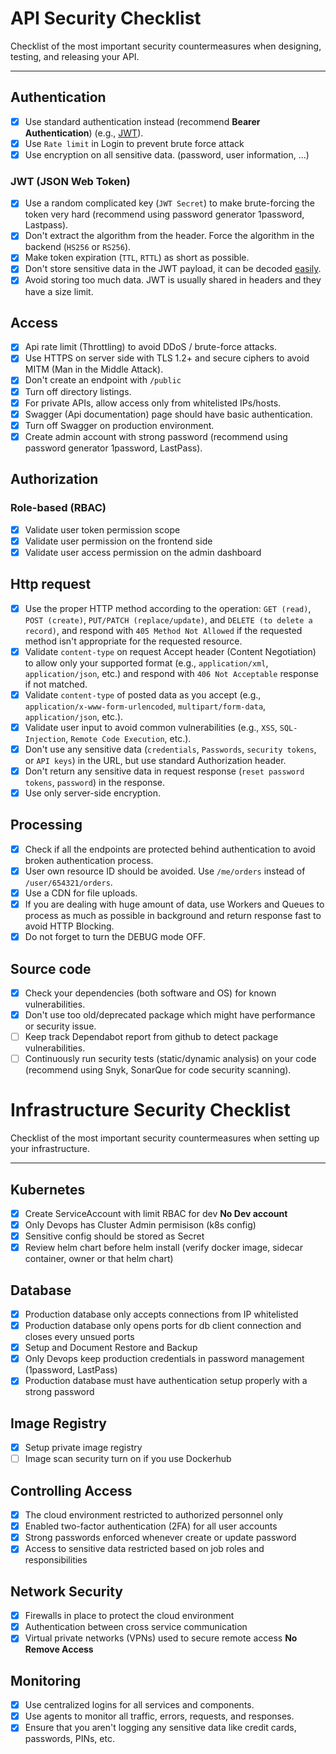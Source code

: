 # API Security Checklist

Checklist of the most important security countermeasures when designing, testing, and releasing your API.

---

## Authentication

- [x] Use standard authentication instead (recommend **Bearer Authentication**) (e.g., [JWT](https://jwt.io/)).
- [x] Use `Rate limit` in Login to prevent brute force attack
- [x] Use encryption on all sensitive data. (password, user information, ...)

### JWT (JSON Web Token)

- [x] Use a random complicated key (`JWT Secret`) to make brute-forcing the token very hard (recommend using password generator 1password, Lastpass).
- [x] Don't extract the algorithm from the header. Force the algorithm in the backend (`HS256` or `RS256`).
- [x] Make token expiration (`TTL`, `RTTL`) as short as possible.
- [x] Don't store sensitive data in the JWT payload, it can be decoded [easily](https://jwt.io/#debugger-io).
- [x] Avoid storing too much data. JWT is usually shared in headers and they have a size limit.

## Access

- [x] Api rate limit (Throttling) to avoid DDoS / brute-force attacks.
- [x] Use HTTPS on server side with TLS 1.2+ and secure ciphers to avoid MITM (Man in the Middle Attack).
- [x] Don't create an endpoint with `/public`
- [x] Turn off directory listings.
- [x] For private APIs, allow access only from whitelisted IPs/hosts.
- [x] Swagger (Api documentation) page should have basic authentication.
- [x] Turn off Swagger on production environment.
- [x] Create admin account with strong password (recommend using password generator 1password, LastPass).

## Authorization

### Role-based (RBAC)

- [x] Validate user token permission scope
- [x] Validate user permission on the frontend side
- [x] Validate user access permission on the admin dashboard

## Http request

- [x] Use the proper HTTP method according to the operation: `GET (read)`, `POST (create)`, `PUT/PATCH (replace/update)`, and `DELETE (to delete a record)`, and respond with `405 Method Not Allowed` if the requested method isn't appropriate for the requested resource.
- [x] Validate `content-type` on request Accept header (Content Negotiation) to allow only your supported format (e.g., `application/xml`, `application/json`, etc.) and respond with `406 Not Acceptable` response if not matched.
- [x] Validate `content-type` of posted data as you accept (e.g., `application/x-www-form-urlencoded`, `multipart/form-data`, `application/json`, etc.).
- [x] Validate user input to avoid common vulnerabilities (e.g., `XSS`, `SQL-Injection`, `Remote Code Execution`, etc.).
- [x] Don't use any sensitive data (`credentials`, `Passwords`, `security tokens`, or `API keys`) in the URL, but use standard Authorization header.
- [x] Don't return any sensitive data in request response (`reset password tokens`, `password`) in the response.
- [x] Use only server-side encryption.

## Processing

- [x] Check if all the endpoints are protected behind authentication to avoid broken authentication process.
- [x] User own resource ID should be avoided. Use `/me/orders` instead of `/user/654321/orders`.
- [x] Use a CDN for file uploads.
- [x] If you are dealing with huge amount of data, use Workers and Queues to process as much as possible in background and return response fast to avoid HTTP Blocking.
- [x] Do not forget to turn the DEBUG mode OFF.

## Source code

- [x] Check your dependencies (both software and OS) for known vulnerabilities.
- [x] Don't use too old/deprecated package which might have performance or security issue.
- [ ] Keep track Dependabot report from github to detect package vulnerabilities.
- [ ] Continuously run security tests (static/dynamic analysis) on your code (recommend using Snyk, SonarQue for code security scanning).

# Infrastructure Security Checklist

Checklist of the most important security countermeasures when setting up your infrastructure.

---

## Kubernetes

- [x] Create ServiceAccount with limit RBAC for dev **No Dev account**
- [x] Only Devops has Cluster Admin permisison (k8s config)
- [x] Sensitive config should be stored as Secret
- [x] Review helm chart before helm install (verify docker image, sidecar container, owner or that helm chart)

## Database

- [x] Production database only accepts connections from IP whitelisted
- [x] Production database only opens ports for db client connection and closes every unsued ports
- [x] Setup and Document Restore and Backup
- [x] Only Devops keep production credentials in password management (1password, LastPass)
- [x] Production database must have authentication setup properly with a strong password

## Image Registry

- [x] Setup private image registry
- [ ] Image scan security turn on if you use Dockerhub

## Controlling Access

- [x] The cloud environment restricted to authorized personnel only
- [x] Enabled two-factor authentication (2FA) for all user accounts
- [x] Strong passwords enforced whenever create or update password
- [x] Access to sensitive data restricted based on job roles and responsibilities

## Network Security

- [x] Firewalls in place to protect the cloud environment
- [x] Authentication between cross service communication
- [x] Virtual private networks (VPNs) used to secure remote access **No Remove Access**

## Monitoring

- [x] Use centralized logins for all services and components.
- [x] Use agents to monitor all traffic, errors, requests, and responses.
- [x] Ensure that you aren't logging any sensitive data like credit cards, passwords, PINs, etc.
